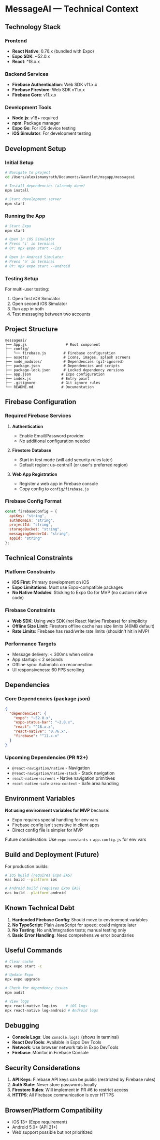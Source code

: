 # MessageAI — Technical Context

## Technology Stack

### Frontend
- **React Native**: 0.76.x (bundled with Expo)
- **Expo SDK**: ~52.0.x
- **React**: ^18.x.x

### Backend Services
- **Firebase Authentication**: Web SDK v11.x.x
- **Firebase Firestore**: Web SDK v11.x.x
- **Firebase Core**: v11.x.x

### Development Tools
- **Node.js**: v18+ required
- **npm**: Package manager
- **Expo Go**: For iOS device testing
- **iOS Simulator**: For development testing

## Development Setup

### Initial Setup
```bash
# Navigate to project
cd /Users/alexismanyrath/Documents/Gauntlet/msgapp/messageai

# Install dependencies (already done)
npm install

# Start development server
npm start
```

### Running the App
```bash
# Start Expo
npm start

# Open in iOS Simulator
# Press 'i' in terminal
# Or: npx expo start --ios

# Open in Android Simulator
# Press 'a' in terminal
# Or: npx expo start --android
```

### Testing Setup
For multi-user testing:
1. Open first iOS Simulator
2. Open second iOS Simulator
3. Run app in both
4. Test messaging between two accounts

## Project Structure
```
messageai/
├── App.js                  # Root component
├── config/
│   └── firebase.js        # Firebase configuration
├── assets/                # Icons, images, splash screens
├── node_modules/          # Dependencies (git-ignored)
├── package.json           # Dependencies and scripts
├── package-lock.json      # Locked dependency versions
├── app.json              # Expo configuration
├── index.js              # Entry point
├── .gitignore            # Git ignore rules
└── README.md             # Documentation
```

## Firebase Configuration

### Required Firebase Services
1. **Authentication**
   - Enable Email/Password provider
   - No additional configuration needed

2. **Firestore Database**
   - Start in test mode (will add security rules later)
   - Default region: us-central1 (or user's preferred region)

3. **Web App Registration**
   - Register a web app in Firebase console
   - Copy config to `config/firebase.js`

### Firebase Config Format
```javascript
const firebaseConfig = {
  apiKey: "string",
  authDomain: "string",
  projectId: "string",
  storageBucket: "string",
  messagingSenderId: "string",
  appId: "string"
};
```

## Technical Constraints

### Platform Constraints
- **iOS First**: Primary development on iOS
- **Expo Limitations**: Must use Expo-compatible packages
- **No Native Modules**: Sticking to Expo Go for MVP (no custom native code)

### Firebase Constraints
- **Web SDK**: Using web SDK (not React Native Firebase) for simplicity
- **Offline Size Limit**: Firestore offline cache has size limits (40MB default)
- **Rate Limits**: Firebase has read/write rate limits (shouldn't hit in MVP)

### Performance Targets
- Message delivery: < 300ms when online
- App startup: < 2 seconds
- Offline sync: Automatic on reconnection
- UI responsiveness: 60 FPS scrolling

## Dependencies

### Core Dependencies (package.json)
```json
{
  "dependencies": {
    "expo": "~52.0.x",
    "expo-status-bar": "~2.0.x",
    "react": "^18.x.x",
    "react-native": "0.76.x",
    "firebase": "^11.x.x"
  }
}
```

### Upcoming Dependencies (PR #2+)
- `@react-navigation/native` - Navigation
- `@react-navigation/native-stack` - Stack navigation
- `react-native-screens` - Native navigation primitives
- `react-native-safe-area-context` - Safe area handling

## Environment Variables
**Not using environment variables for MVP** because:
- Expo requires special handling for env vars
- Firebase config isn't sensitive in client apps
- Direct config file is simpler for MVP

Future consideration: Use `expo-constants` + `app.config.js` for env vars

## Build and Deployment (Future)
For production builds:
```bash
# iOS build (requires Expo EAS)
eas build --platform ios

# Android build (requires Expo EAS)
eas build --platform android
```

## Known Technical Debt
1. **Hardcoded Firebase Config**: Should move to environment variables
2. **No TypeScript**: Plain JavaScript for speed; could migrate later
3. **No Testing**: No unit/integration tests; manual testing only
4. **Basic Error Handling**: Need comprehensive error boundaries

## Useful Commands
```bash
# Clear cache
npx expo start -c

# Update Expo
npx expo upgrade

# Check for dependency issues
npm audit

# View logs
npx react-native log-ios    # iOS logs
npx react-native log-android # Android logs
```

## Debugging
- **Console Logs**: Use `console.log()` (shows in terminal)
- **React DevTools**: Available in Expo Dev Tools
- **Network**: Use browser network tab in Expo DevTools
- **Firebase**: Monitor in Firebase Console

## Security Considerations
1. **API Keys**: Firebase API keys can be public (restricted by Firebase rules)
2. **Auth State**: Never store passwords locally
3. **Firestore Rules**: Will implement in PR #6 to restrict access
4. **HTTPS**: All Firebase communication is over HTTPS

## Browser/Platform Compatibility
- iOS 13+ (Expo requirement)
- Android 5.0+ (API 21+)
- Web support possible but not prioritized

